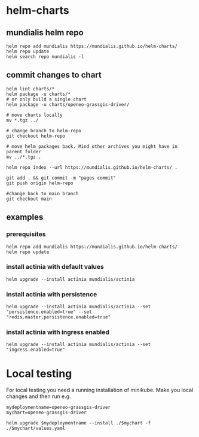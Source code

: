 # helm-charts

## mundialis helm repo

    helm repo add mundialis https://mundialis.github.io/helm-charts/
    helm repo update
    helm search repo mundialis -l

## commit changes to chart

    helm lint charts/*
    helm package -u charts/*
    # or only build a single chart
    helm package -u charts/openeo-grassgis-driver/

    # move charts locally
    mv *.tgz ../

    # change branch to helm-repo
    git checkout helm-repo

    # move helm packages back. Mind other archives you might have in parent folder
    mv ../*.tgz .

    helm repo index --url https://mundialis.github.io/helm-charts/ .

    git add . && git commit -m "pages commit"
    git push origin helm-repo

    #change back to main branch
    git checkout main

## examples

### prerequisites
    helm repo add mundialis https://mundialis.github.io/helm-charts/
    helm repo update

### install actinia with default values
    helm upgrade --install actinia mundialis/actinia

### install actinia with persistence
    helm upgrade --install actinia mundialis/actinia --set "persistence.enabled=true" --set "redis.master.persistence.enabled=true"

### install actinia with ingress enabled
    helm upgrade --install actinia mundialis/actinia --set "ingress.enabled=true"


# Local testing

For local testing you need a running installation of minikube.
Make you local changes and then run e.g.

    mydeploymentname=openeo-grassgis-driver
    mychart=openeo-grassgis-driver

    helm upgrade $mydeploymentname --install ./$mychart -f ./$mychart/values.yaml
